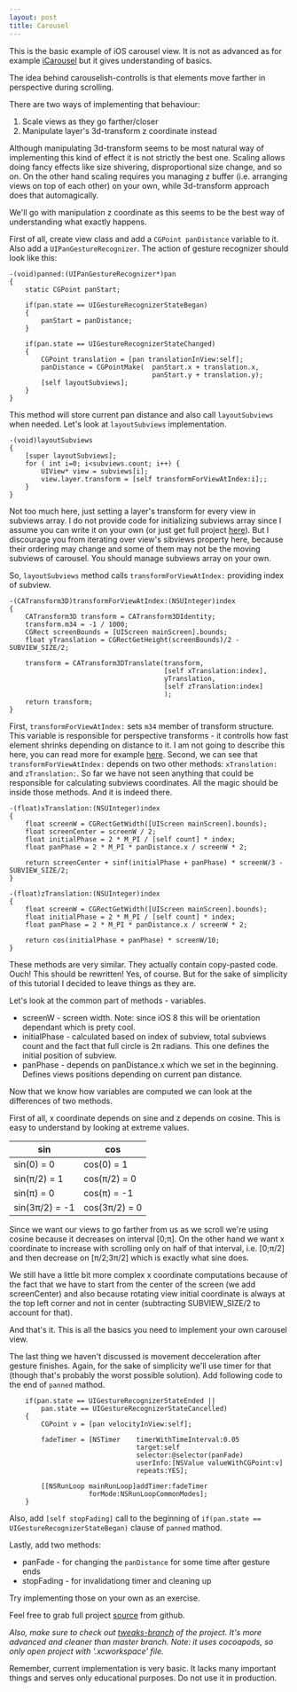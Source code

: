 ```yaml
---
layout: post
title: Carousel
---
```

This is the basic example of iOS carousel view.
It is not as advanced as for example [iCarousel](https://github.com/nicklockwood/iCarousel) but it gives understanding of basics.

The idea behind carouselish-controlls is that elements move farther  in perspective during scrolling. 

There are two ways of implementing that behaviour:

1. Scale views as they go farther/closer
2. Manipulate layer's 3d-transform z coordinate instead

Although manipulating 3d-transform seems to be most natural way of implementing this kind of effect it is not strictly the best one. 
Scaling allows doing fancy effects like size shivering, disproportional size change, and so on. On the other hand scaling requires you managing z buffer (i.e. arranging views on top of each other) on your own, while 3d-transform approach does that automagically.

We'll go with manipulation z coordinate as this seems to be the best way of understanding what exactly happens.

First of all, create view class and add a ```CGPoint panDistance``` variable to it. Also add a ```UIPanGestureRecognizer```. The action of gesture recognizer should look like this:


```
-(void)panned:(UIPanGestureRecognizer*)pan
{
    static CGPoint panStart;
    
    if(pan.state == UIGestureRecognizerStateBegan)
    {
        panStart = panDistance;
    }
    
    if(pan.state == UIGestureRecognizerStateChanged)
    {
        CGPoint translation = [pan translationInView:self];
        panDistance = CGPointMake(	panStart.x + translation.x,
        							panStart.y + translation.y);
		[self layoutSubviews];
    }
}

```

This method will store current pan distance and also call ```layoutSubviews``` when needed. Let's look at ```layoutSubviews``` implementation.

```
-(void)layoutSubviews
{
    [super layoutSubviews];
    for ( int i=0; i<subviews.count; i++) {
        UIView* view = subviews[i];
        view.layer.transform = [self transformForViewAtIndex:i];;
    }
}

```
Not too much here, just setting a layer's transform for every view in subviews array. I do not provide code for initializing subviews array since I assume you can write it on your own (or just get full project [here](https://github.com/golopupinsky/Carousel)). But I discourage you from iterating over view's sibviews property here, because their ordering may change and some of them may not be the moving subviews of carousel. You should manage subviews array on your own.

So, ```layoutSubviews``` method calls ```transformForViewAtIndex:``` providing index of subview.

```
-(CATransform3D)transformForViewAtIndex:(NSUInteger)index
{
    CATransform3D transform = CATransform3DIdentity;
    transform.m34 = -1 / 1000;
    CGRect screenBounds = [UIScreen mainScreen].bounds;
    float yTranslation = CGRectGetHeight(screenBounds)/2 - SUBVIEW_SIZE/2;
    
    transform = CATransform3DTranslate(transform,
                                       [self xTranslation:index],
                                       yTranslation,
                                       [self zTranslation:index]
                                       );
    return transform;
}
```

First, ```transformForViewAtIndex:``` sets ```m34``` member of transform structure. This variable is responsible for perspective transforms - it controlls how fast element shrinks depending on distance to it. I am not going to describe this here, you can read more for example [here](http://milen.me/writings/core-animation-3d-model/).
Second, we can see that ```transformForViewAtIndex:``` depends on two other methods: ```xTranslation:``` and ```zTranslation:```. So far we have not seen anything that could be responsible for calculating subviews coordinates. All the magic should be inside those methods. And it is indeed there.


```
-(float)xTranslation:(NSUInteger)index
{
    float screenW = CGRectGetWidth([UIScreen mainScreen].bounds);
    float screenCenter = screenW / 2;
    float initialPhase = 2 * M_PI / [self count] * index;
    float panPhase = 2 * M_PI * panDistance.x / screenW * 2;
    
    return screenCenter + sinf(initialPhase + panPhase) * screenW/3 - SUBVIEW_SIZE/2;
}

-(float)zTranslation:(NSUInteger)index
{
    float screenW = CGRectGetWidth([UIScreen mainScreen].bounds);
    float initialPhase = 2 * M_PI / [self count] * index;
    float panPhase = 2 * M_PI * panDistance.x / screenW * 2;
    
    return cos(initialPhase + panPhase) * screenW/10;
}

```

These methods are very similar. They actually contain copy-pasted code. Ouch! This should be rewritten! Yes, of course. But for the sake of simplicity of this tutorial I decided to leave things as they are. 

Let's look at the common part of methods - variables.

* screenW - screen width. Note: since iOS 8 this will be orientation dependant which is prety cool.
* initialPhase - calculated based on index of subview, total subviews count and the fact that full circle is 2π radians. This one defines the initial position of subview.
* panPhase - depends on panDistance.x which we set in the beginning. Defines views positions depending on current pan distance.

Now that we know how variables are computed we can look at the differences of two methods.

First of all, x coordinate depends on sine and z depends on cosine. This is easy to understand by looking at extreme values.

| sin            | cos          |
|----------------|--------------|
| sin(0) = 0     | cos(0) = 1   |
| sin(π/2) = 1   | cos(π/2) = 0 |
| sin(π) = 0     | cos(π) = -1  |
| sin(3π/2) = -1 | cos(3π/2) = 0|


Since we want our views to go farther from us as we scroll we're using cosine because it decreases on interval [0;π]. On the other hand we want x coordinate to increase with scrolling only on half of that interval, i.e. [0;π/2] and then decrease on [π/2;3π/2] which is exactly what sine does. 

We still have a little bit more complex x coordinate computations because of the fact that we have to start from the center of the screen (we add screenCenter) and also because rotating view initial coordinate is always at the top left corner and not in center (subtracting SUBVIEW_SIZE/2 to account for that).

And that's it. This is all the basics you need to implement your own carousel view.  

The last thing we haven't discussed is movement decceleration after gesture finishes. Again, for the sake of simplicity we'll use timer for that (though that's probably the worst possible solution).
Add following code to the end of ```panned``` mathod.

```
    if(pan.state == UIGestureRecognizerStateEnded || 
    	pan.state == UIGestureRecognizerStateCancelled)
    {
        CGPoint v = [pan velocityInView:self];
        
        fadeTimer = [NSTimer 	timerWithTimeInterval:0.05 
        						target:self
        						selector:@selector(panFade) 
        						userInfo:[NSValue valueWithCGPoint:v] 
        						repeats:YES];
        						
        [[NSRunLoop mainRunLoop]addTimer:fadeTimer 
        			forMode:NSRunLoopCommonModes];
    }
```

Also, add ```[self stopFading]``` call to the beginning of ```if(pan.state == UIGestureRecognizerStateBegan)``` clause of ```panned``` mathod.

Lastly, add two methods:
 
* panFade - for changing the ```panDistance``` for some time after gesture ends
* stopFading - for invalidationg timer and cleaning up

Try implementing those on your own as an exercise.

Feel free to grab full project [source](https://github.com/golopupinsky/Carousel) from github. 

*Also, make sure to check out [tweaks-branch](https://github.com/golopupinsky/Carousel/tree/tweaks-branch) of the project. It's more advanced and cleaner than master branch. Note: it uses cocoapods, so only open project with '.xcworkspace' file.*


Remember, current implementation is very basic. It lacks many important things and serves only educational purposes. Do not use it in production.
